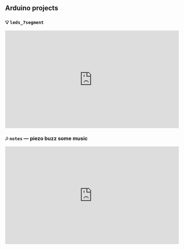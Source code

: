 ## Arduino projects

### 💡 `leds_7segment`

<iframe width="560" height="315" src="https://www.youtube.com/embed/7B8O6dCfqE4" title="YouTube video player" frameborder="0" allow="accelerometer; autoplay; clipboard-write; encrypted-media; gyroscope; picture-in-picture" allowfullscreen></iframe>

### 🎶 `notes` — piezo buzz some music

<iframe width="560" height="315" src="https://www.youtube.com/embed/qBCblRU6zhE" title="YouTube video player" frameborder="0" allow="accelerometer; autoplay; clipboard-write; encrypted-media; gyroscope; picture-in-picture" allowfullscreen></iframe>
